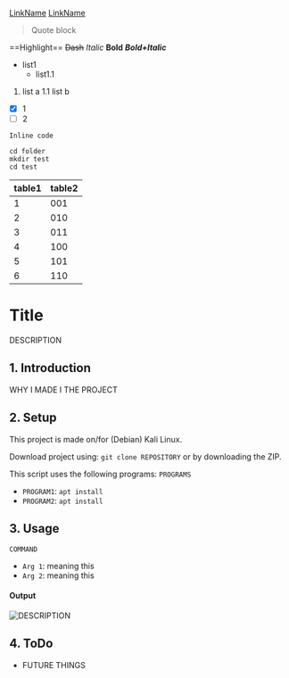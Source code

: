 [LinkName](https://URL/)
[LinkName]

[LinkName]: <https://URL/>
> Quote block

==Highlight==
~~Dash~~
*Italic*
**Bold**
***Bold+Italic***

* list1
    * list1.1
1. list a
    1.1 list b

* [x] 1
* [ ] 2

`Inline code`
```Language
cd folder
mkdir test
cd test
```

| table1 | table2 |
|-- | -- |
| 1 | 001 |
| 2 | 010 |
| 3 | 011 |
| 4 | 100 |
| 5 | 101 |
| 6 | 110 |


# Title
DESCRIPTION

## 1. Introduction
WHY I MADE I THE PROJECT

## 2. Setup
This project is made on/for (Debian) Kali Linux.

Download project using: `git clone REPOSITORY` or by downloading the ZIP.

This script uses the following programs: `PROGRAMS`

* `PROGRAM1`: `apt install`
* `PROGRAM2`: `apt install`

## 3. Usage
`COMMAND`

* `Arg 1`: meaning this
* `Arg 2`: meaning this

#### Output
![DESCRIPTION](https://miro.medium.com/max/509/1*uf9t8g5GZy8V1yI8Rzo7rw.jpeg)

## 4. ToDo
* FUTURE THINGS
